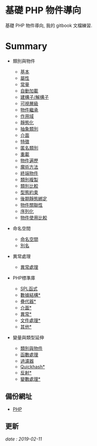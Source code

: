 # 基礎 PHP 物件導向

基礎 PHP 物件導向,
我的 gitbook 文檔練習.

# Summary

* 類別與物件
  * [基本](class.md)
  * [屬性](class.property.md)
  * [常量](class.const.md)
  * [自動加載](class.autoload.md)
  * [建構子/解構子](class.construct.md)
  * [可視層級](class.visibility.md)
  * [物件繼承](class.inherit.md)
  * [作用域](class.scope.md)
  * [靜態化](class.static.md)
  * [抽象類別](class.abstract.md)
  * [介面](class.interface.md)
  * [特徵](class.trait.md)
  * [匿名類別](class.anonymous.md)
  * [重載](class.overloading.md)
  * [物件遍歷](class.iteration.md)
  * [魔術方法](class.magic.method.md)
  * [終端物件](class.final.md)
  * [類別複製](class.clone.md)
  * [類別比較](class.object.compare.md)
  * [型態約束](class.type.hinting.md)
  * [後期靜態綁定](class.late.static.bindings.md)
  * [物件關聯性](class.references.md)
  * [序列化](class.serialization.md)
  * [物件使用比較](class.compare.md)

* 命名空間
  * [命名空間](namespace.md)
  * [別名](namespace.alias.md)

* 異常處理
  * [異常處理](exception.md)

* PHP標準庫
  * [SPL函式](spl.functions.md)
  * [數據結構*](spl.datastructures.md)
  * [疊代器*](spl.iterators.md)
  * [介面*](spl.interfaces.md)
  * [異常*](spl.exceptions.md)
  * [文件處理*](spl.files.md)
  * [其他*](spl.misc.md)

* 變量與類型延伸
  * [類別與物件](var.class.object.md)
  * [函數處理](var.function.handling.md)
  * [過濾器](var.data.filtering.md)
  * [Quickhash*](var.quickhash.md)
  * [反射*](var.reflection.md)
  * [變數處理*](var.variable.handling.md)

## 備份網址

  * [PHP](https://gitbook.fu-ming.tw/php/index.html)

## 更新 

*date : 2019-02-11*